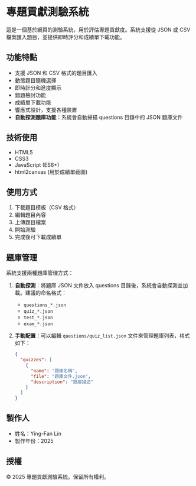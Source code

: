 # 專題貢獻測驗系統

這是一個基於網頁的測驗系統，用於評估專題貢獻度。系統支援從 JSON 或 CSV 檔案匯入題目，並提供即時評分和成績單下載功能。

## 功能特點

- 支援 JSON 和 CSV 格式的題目匯入
- 動態題目隨機選擇
- 即時計分和進度顯示
- 錯題檢討功能
- 成績單下載功能
- 響應式設計，支援各種裝置
- **自動探測題庫功能**：系統會自動掃描 questions 目錄中的 JSON 題庫文件

## 技術使用

- HTML5
- CSS3
- JavaScript (ES6+)
- html2canvas (用於成績單截圖)

## 使用方式

1. 下載題目模板（CSV 格式）
2. 編輯題目內容
3. 上傳題目檔案
4. 開始測驗
5. 完成後可下載成績單

## 題庫管理

系統支援兩種題庫管理方式：

1. **自動探測**：將題庫 JSON 文件放入 questions 目錄後，系統會自動探測並加載。建議的命名格式：
   - `questions_*.json`
   - `quiz_*.json`
   - `test_*.json`
   - `exam_*.json`

2. **手動配置**：可以編輯 `questions/quiz_list.json` 文件來管理題庫列表，格式如下：
   ```json
   {
     "quizzes": [
       {
         "name": "題庫名稱",
         "file": "題庫文件.json",
         "description": "題庫描述"
       }
     ]
   }
   ```

## 製作人

- 姓名：Ying-Fan Lin
- 製作年份：2025

## 授權

© 2025 專題貢獻測驗系統。保留所有權利。 